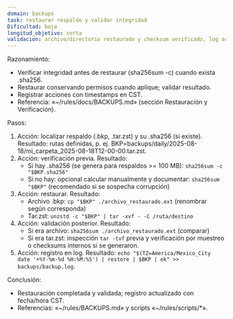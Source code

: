 ```yaml
---
domain: backups
task: restaurar respaldo y validar integridad
Dificultad: baja
longitud_objetivo: corta
validacion: archivo/directorio restaurado y checksum verificado, log actualizado
---
```

<!-- markdownlint-disable MD041 -->

Razonamiento:
- Verificar integridad antes de restaurar (sha256sum -c) cuando exista .sha256.
- Restaurar conservando permisos cuando aplique; validar resultado.
- Registrar acciones con timestamps en CST.
- Referencia: «~/rules/docs/BACKUPS.md» (sección Restauración y Verificación).

Pasos:
1) Acción: localizar respaldo (.bkp, .tar.zst) y su .sha256 (si existe).
   Resultado: rutas definidas, p. ej. BKP=backups/daily/2025-08-18/mi_carpeta_2025-08-18T12-00-00.tar.zst.
2) Acción: verificación previa.
   Resultado:
   - Si hay .sha256 (se genera para respaldos >= 100 MB): `sha256sum -c "$BKP.sha256"`
   - Si no hay: opcional calcular manualmente y documentar: `sha256sum "$BKP"` (recomendado si se sospecha corrupción)
3) Acción: restaurar.
   Resultado:
   - Archivo .bkp: `cp "$BKP" ./archivo_restaurado.ext` (renombrar según corresponda)
   - Tar.zst: `unzstd -c "$BKP" | tar -xvf - -C /ruta/destino`
4) Acción: validación posterior.
   Resultado:
   - Si era archivo: `sha256sum ./archivo_restaurado.ext` (comparar)
   - Si era tar.zst: inspección `tar -tvf` previa y verificación por muestreo o checksums internos si se generaron.
5) Acción: registro en log.
   Resultado: `echo "$(TZ=America/Mexico_City date '+%Y-%m-%d %H:%M:%S') | restore | $BKP | ok" >> backups/backup.log`.

Conclusión:
- Restauración completada y validada; registro actualizado con fecha/hora CST.
- Referencias: «~/rules/BACKUPS.md» y scripts «~/rules/scripts/*».

